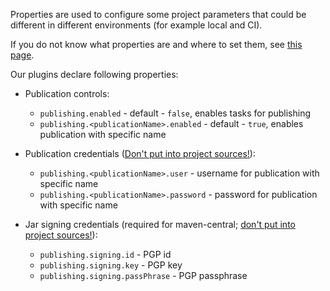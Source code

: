 Properties are used to configure some project parameters that could be different in different environments (for example local and CI).

If you do not know what properties are and where to set them, see [this page](https://docs.gradle.org/current/userguide/build_environment.html).

Our plugins declare following properties:

* Publication controls:

  * `publishing.enabled` - default - `false`, enables tasks for publishing
  * `publishing.<publicationName>.enabled` - default - `true`, enables publication with specific name

* Publication credentials (<u>Don't put into project sources!</u>):

  * `publishing.<publicationName>.user` - username for publication with specific name
  * `publishing.<publicationName>.password` - password for publication with specific name

* Jar signing credentials (required for maven-central; <u>don't put into project sources!</u>):

  * `publishing.signing.id` - PGP id
  * `publishing.signing.key` - PGP key
  * `publishing.signing.passPhrase` - PGP passphrase

